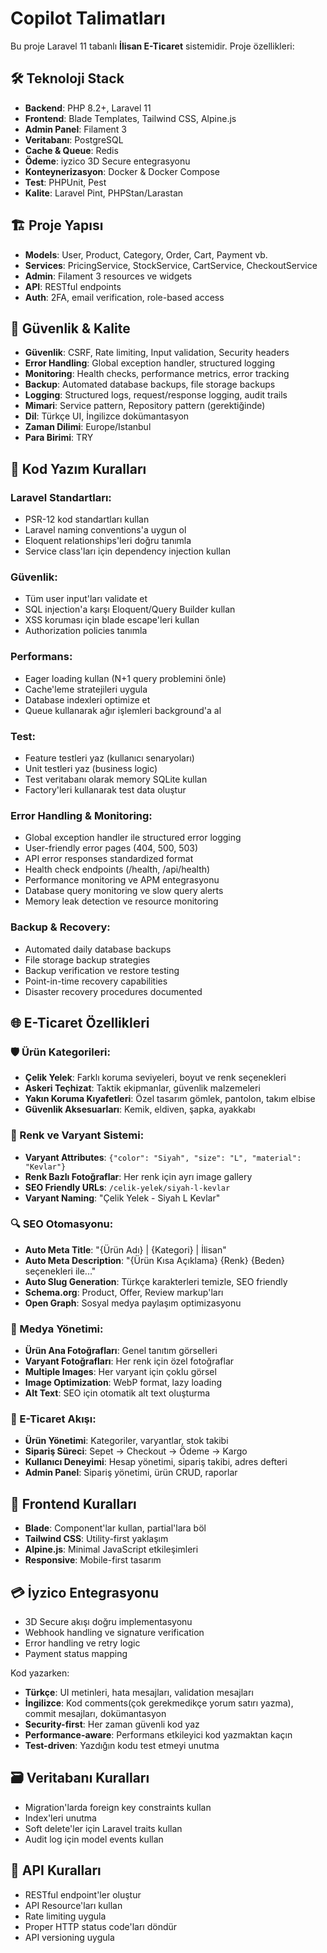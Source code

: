 # Copilot Talimatları

<!-- Use this file to provide workspace-specific custom instructions to Copilot. For more details, visit https://code.visualstudio.com/docs/copilot/copilot-customization#_use-a-githubcopilotinstructionsmd-file -->

Bu proje Laravel 11 tabanlı **İlisan E-Ticaret** sistemidir. Proje özellikleri:

## 🛠️ Teknoloji Stack

-   **Backend**: PHP 8.2+, Laravel 11
-   **Frontend**: Blade Templates, Tailwind CSS, Alpine.js
-   **Admin Panel**: Filament 3
-   **Veritabanı**: PostgreSQL
-   **Cache & Queue**: Redis
-   **Ödeme**: iyzico 3D Secure entegrasyonu
-   **Konteynerizasyon**: Docker & Docker Compose
-   **Test**: PHPUnit, Pest
-   **Kalite**: Laravel Pint, PHPStan/Larastan

## 🏗️ Proje Yapısı

-   **Models**: User, Product, Category, Order, Cart, Payment vb.
-   **Services**: PricingService, StockService, CartService, CheckoutService
-   **Admin**: Filament 3 resources ve widgets
-   **API**: RESTful endpoints
-   **Auth**: 2FA, email verification, role-based access

## 🎯 Güvenlik & Kalite

-   **Güvenlik**: CSRF, Rate limiting, Input validation, Security headers
-   **Error Handling**: Global exception handler, structured logging
-   **Monitoring**: Health checks, performance metrics, error tracking
-   **Backup**: Automated database backups, file storage backups
-   **Logging**: Structured logs, request/response logging, audit trails
-   **Mimari**: Service pattern, Repository pattern (gerektiğinde)
-   **Dil**: Türkçe UI, İngilizce dokümantasyon
-   **Zaman Dilimi**: Europe/Istanbul
-   **Para Birimi**: TRY

## 📝 Kod Yazım Kuralları

### Laravel Standartları:

-   PSR-12 kod standartları kullan
-   Laravel naming conventions'a uygun ol
-   Eloquent relationships'leri doğru tanımla
-   Service class'ları için dependency injection kullan

### Güvenlik:

-   Tüm user input'ları validate et
-   SQL injection'a karşı Eloquent/Query Builder kullan
-   XSS koruması için blade escape'leri kullan
-   Authorization policies tanımla

### Performans:

-   Eager loading kullan (N+1 query problemini önle)
-   Cache'leme stratejileri uygula
-   Database indexleri optimize et
-   Queue kullanarak ağır işlemleri background'a al

### Test:

-   Feature testleri yaz (kullanıcı senaryoları)
-   Unit testleri yaz (business logic)
-   Test veritabanı olarak memory SQLite kullan
-   Factory'leri kullanarak test data oluştur

### Error Handling & Monitoring:

-   Global exception handler ile structured error logging
-   User-friendly error pages (404, 500, 503)
-   API error responses standardized format
-   Health check endpoints (/health, /api/health)
-   Performance monitoring ve APM entegrasyonu
-   Database query monitoring ve slow query alerts
-   Memory leak detection ve resource monitoring

### Backup & Recovery:

-   Automated daily database backups
-   File storage backup strategies
-   Backup verification ve restore testing
-   Point-in-time recovery capabilities
-   Disaster recovery procedures documented

## 🌐 E-Ticaret Özellikleri

### 🛡️ Ürün Kategorileri:

-   **Çelik Yelek**: Farklı koruma seviyeleri, boyut ve renk seçenekleri
-   **Askeri Teçhizat**: Taktik ekipmanlar, güvenlik malzemeleri
-   **Yakın Koruma Kıyafetleri**: Özel tasarım gömlek, pantolon, takım elbise
-   **Güvenlik Aksesuarları**: Kemik, eldiven, şapka, ayakkabı

### 🎨 Renk ve Varyant Sistemi:

-   **Varyant Attributes**: `{"color": "Siyah", "size": "L", "material": "Kevlar"}`
-   **Renk Bazlı Fotoğraflar**: Her renk için ayrı image gallery
-   **SEO Friendly URLs**: `/celik-yelek/siyah-l-kevlar`
-   **Varyant Naming**: "Çelik Yelek - Siyah L Kevlar"

### 🔍 SEO Otomasyonu:

-   **Auto Meta Title**: "{Ürün Adı} | {Kategori} | İlisan"
-   **Auto Meta Description**: "{Ürün Kısa Açıklama} {Renk} {Beden} seçenekleri ile..."
-   **Auto Slug Generation**: Türkçe karakterleri temizle, SEO friendly
-   **Schema.org**: Product, Offer, Review markup'ları
-   **Open Graph**: Sosyal medya paylaşım optimizasyonu

### 📸 Medya Yönetimi:

-   **Ürün Ana Fotoğrafları**: Genel tanıtım görselleri
-   **Varyant Fotoğrafları**: Her renk için özel fotoğraflar
-   **Multiple Images**: Her varyant için çoklu görsel
-   **Image Optimization**: WebP format, lazy loading
-   **Alt Text**: SEO için otomatik alt text oluşturma

### 🛒 E-Ticaret Akışı:

-   **Ürün Yönetimi**: Kategoriler, varyantlar, stok takibi
-   **Sipariş Süreci**: Sepet → Checkout → Ödeme → Kargo
-   **Kullanıcı Deneyimi**: Hesap yönetimi, sipariş takibi, adres defteri
-   **Admin Panel**: Sipariş yönetimi, ürün CRUD, raporlar

## 🎨 Frontend Kuralları

-   **Blade**: Component'lar kullan, partial'lara böl
-   **Tailwind CSS**: Utility-first yaklaşım
-   **Alpine.js**: Minimal JavaScript etkileşimleri
-   **Responsive**: Mobile-first tasarım

## 💳 İyzico Entegrasyonu

-   3D Secure akışı doğru implementasyonu
-   Webhook handling ve signature verification
-   Error handling ve retry logic
-   Payment status mapping

Kod yazarken:

-   **Türkçe**: UI metinleri, hata mesajları, validation mesajları
-   **İngilizce**: Kod comments(çok gerekmedikçe yorum satırı yazma), commit mesajları, dokümantasyon
-   **Security-first**: Her zaman güvenli kod yaz
-   **Performance-aware**: Performans etkileyici kod yazmaktan kaçın
-   **Test-driven**: Yazdığın kodu test etmeyi unutma

## 🗃️ Veritabanı Kuralları

-   Migration'larda foreign key constraints kullan
-   Index'leri unutma
-   Soft delete'ler için Laravel traits kullan
-   Audit log için model events kullan

## 🔄 API Kuralları

-   RESTful endpoint'ler oluştur
-   API Resource'ları kullan
-   Rate limiting uygula
-   Proper HTTP status code'ları döndür
-   API versioning uygula
